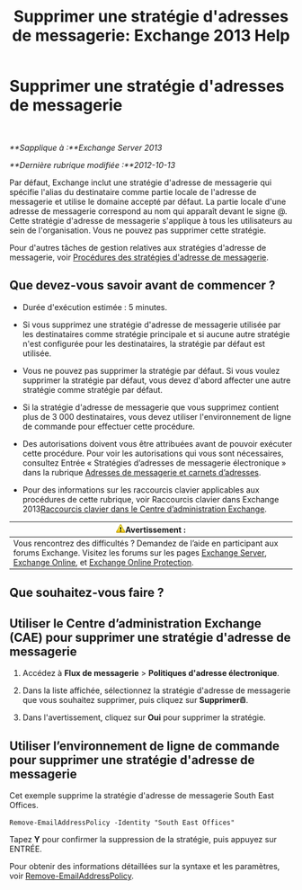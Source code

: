﻿---
title: "Supprimer une stratégie d'adresses de messagerie: Exchange 2013 Help"
TOCTitle: Supprimer une stratégie d'adresses de messagerie
ms:assetid: f1d05223-7d41-406d-8fae-f4227be1c1c2
ms:mtpsurl: https://technet.microsoft.com/fr-fr/library/Bb125181(v=EXCHG.150)
ms:contentKeyID: 50479519
ms.date: 04/24/2018
mtps_version: v=EXCHG.150
ms.translationtype: HT
---

# Supprimer une stratégie d'adresses de messagerie

 

_**Sapplique à :**Exchange Server 2013_

_**Dernière rubrique modifiée :**2012-10-13_

Par défaut, Exchange inclut une stratégie d'adresse de messagerie qui spécifie l'alias du destinataire comme partie locale de l'adresse de messagerie et utilise le domaine accepté par défaut. La partie locale d'une adresse de messagerie correspond au nom qui apparaît devant le signe @. Cette stratégie d'adresse de messagerie s'applique à tous les utilisateurs au sein de l'organisation. Vous ne pouvez pas supprimer cette stratégie.

Pour d'autres tâches de gestion relatives aux stratégies d'adresse de messagerie, voir [Procédures des stratégies d'adresse de messagerie](email-address-policy-procedures-exchange-2013-help.md).

## Que devez-vous savoir avant de commencer ?

  - Durée d'exécution estimée : 5 minutes.

  - Si vous supprimez une stratégie d'adresse de messagerie utilisée par les destinataires comme stratégie principale et si aucune autre stratégie n'est configurée pour les destinataires, la stratégie par défaut est utilisée.

  - Vous ne pouvez pas supprimer la stratégie par défaut. Si vous voulez supprimer la stratégie par défaut, vous devez d'abord affecter une autre stratégie comme stratégie par défaut.

  - Si la stratégie d'adresse de messagerie que vous supprimez contient plus de 3 000 destinataires, vous devez utiliser l'environnement de ligne de commande pour effectuer cette procédure.

  - Des autorisations doivent vous être attribuées avant de pouvoir exécuter cette procédure. Pour voir les autorisations qui vous sont nécessaires, consultez Entrée « Stratégies d’adresses de messagerie électronique » dans la rubrique [Adresses de messagerie et carnets d’adresses](email-addresses-and-address-books-exchange-2013-help.md).

  - Pour des informations sur les raccourcis clavier applicables aux procédures de cette rubrique, voir Raccourcis clavier dans Exchange 2013[Raccourcis clavier dans le Centre d’administration Exchange](keyboard-shortcuts-in-the-exchange-admin-center-exchange-online-protection-help.md).

<table>
<thead>
<tr class="header">
<th><img src="images/Bb125224.warning(EXCHG.150).gif" title="Avertissement" alt="Avertissement" />Avertissement :</th>
</tr>
</thead>
<tbody>
<tr class="odd">
<td>Vous rencontrez des difficultés ? Demandez de l’aide en participant aux forums Exchange. Visitez les forums sur les pages <a href="https://go.microsoft.com/fwlink/p/?linkid=60612">Exchange Server</a>, <a href="https://go.microsoft.com/fwlink/p/?linkid=267542">Exchange Online</a>, et <a href="https://go.microsoft.com/fwlink/p/?linkid=285351">Exchange Online Protection</a>.</td>
</tr>
</tbody>
</table>


## Que souhaitez-vous faire ?

## Utiliser le Centre d’administration Exchange (CAE) pour supprimer une stratégie d'adresse de messagerie

1.  Accédez à **Flux de messagerie** \> **Politiques d'adresse électronique**.

2.  Dans la liste affichée, sélectionnez la stratégie d'adresse de messagerie que vous souhaitez supprimer, puis cliquez sur **Supprimer**![Icône Supprimer](images/Dd979797.14f639f6-61e8-4418-bbfb-0db14de9d2f5(EXCHG.150).gif "Icône Supprimer").

3.  Dans l'avertissement, cliquez sur **Oui** pour supprimer la stratégie.

## Utiliser l’environnement de ligne de commande pour supprimer une stratégie d'adresse de messagerie

Cet exemple supprime la stratégie d'adresse de messagerie South East Offices.

    Remove-EmailAddressPolicy -Identity "South East Offices"

Tapez **Y** pour confirmer la suppression de la stratégie, puis appuyez sur ENTRÉE.

Pour obtenir des informations détaillées sur la syntaxe et les paramètres, voir [Remove-EmailAddressPolicy](https://technet.microsoft.com/fr-fr/library/bb124504\(v=exchg.150\)).


